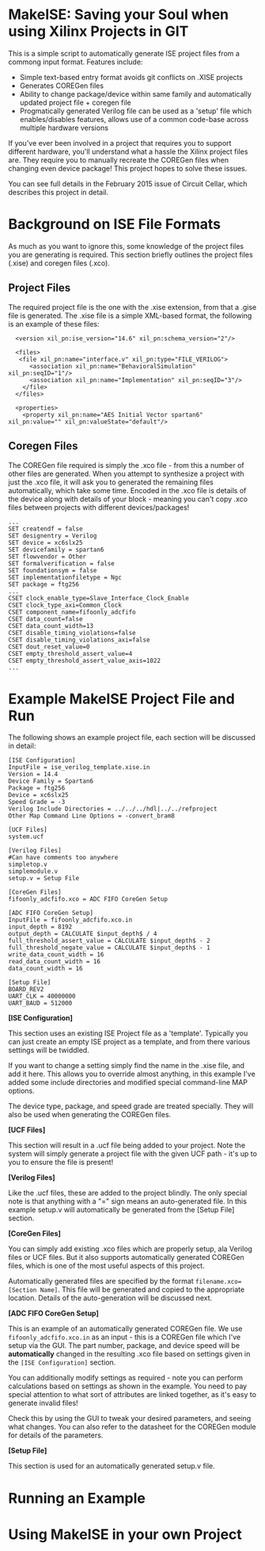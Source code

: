 MakeISE: Saving your Soul when using Xilinx Projects in GIT
===========================================================

This is a simple script to automatically generate ISE project files from a commong input format. Features include:

* Simple text-based entry format avoids git conflicts on .XISE projects
* Generates COREGen files
* Ability to change package/device within same family and automatically updated project file + coregen file
* Progmatically generated Verilog file can be used as a 'setup' file which enables/disables features, allows use of a common code-base across multiple hardware versions

If you've ever been involved in a project that requires you to support different hardware, you'll understand what a hassle the Xilinx project files are. They require you to manually recreate the COREGen files when changing even device package! This project hopes to solve these issues.

You can see full details in the February 2015 issue of Circuit Cellar, which describes this project in detail.

Background on ISE File Formats
==============================

As much as you want to ignore this, some knowledge of the project files you are generating is required. This section briefly outlines the project files (.xise) and coregen files (.xco).

Project Files
-------------

The required project file is the one with the .xise extension, from that a .gise file is generated. The .xise file is a simple XML-based format, the following is an example of these files:

```
  <version xil_pn:ise_version="14.6" xil_pn:schema_version="2"/>

  <files>
   <file xil_pn:name="interface.v" xil_pn:type="FILE_VERILOG">
      <association xil_pn:name="BehavioralSimulation" xil_pn:seqID="1"/>
      <association xil_pn:name="Implementation" xil_pn:seqID="3"/>
    </file>
  </files>

  <properties>
    <property xil_pn:name="AES Initial Vector spartan6" xil_pn:value="" xil_pn:valueState="default"/>
```

Coregen Files
-------------

The COREGen file required is simply the .xco file - from this a number of other files are generated. When you attempt to synthesize a project with just the .xco file, it will ask you to generated the remaining files automatically, which take some time. Encoded in the .xco file is details of the device along with details of your block - meaning you can't copy .xco files between projects with different devices/packages!

```
...
SET createndf = false
SET designentry = Verilog
SET device = xc6slx25
SET devicefamily = spartan6
SET flowvendor = Other
SET formalverification = false
SET foundationsym = false
SET implementationfiletype = Ngc
SET package = ftg256
...
CSET clock_enable_type=Slave_Interface_Clock_Enable
CSET clock_type_axi=Common_Clock
CSET component_name=fifoonly_adcfifo
CSET data_count=false
CSET data_count_width=13
CSET disable_timing_violations=false
CSET disable_timing_violations_axi=false
CSET dout_reset_value=0
CSET empty_threshold_assert_value=4
CSET empty_threshold_assert_value_axis=1022
...
```

Example MakeISE Project File and Run
====================================

The following shows an example project file, each section will be discussed in detail:

```
[ISE Configuration]
InputFile = ise_verilog_template.xise.in
Version = 14.4
Device Family = Spartan6
Package = ftg256
Device = xc6slx25
Speed Grade = -3
Verilog Include Directories = ../../../hdl|../../refproject
Other Map Command Line Options = -convert_bram8

[UCF Files]
system.ucf

[Verilog Files]
#Can have comments too anywhere
simpletop.v
simplemodule.v
setup.v = Setup File

[CoreGen Files]
fifoonly_adcfifo.xco = ADC FIFO CoreGen Setup

[ADC FIFO CoreGen Setup]
InputFile = fifoonly_adcfifo.xco.in
input_depth = 8192
output_depth = CALCULATE $input_depth$ / 4
full_threshold_assert_value = CALCULATE $input_depth$ - 2
full_threshold_negate_value = CALCULATE $input_depth$ - 1
write_data_count_width = 16
read_data_count_width = 16
data_count_width = 16

[Setup File]
BOARD_REV2
UART_CLK = 40000000
UART_BAUD = 512000
```
__[ISE Configuration]__

This section uses an existing ISE Project file as a 'template'. Typically you can just create an empty ISE project as a template, and from there various settings will be twiddled.

If you want to change a setting simply find the name in the .xise file, and add it here. This allows you to override almost anything, in this example I've added some include directories and modified special command-line MAP options.

The device type, package, and speed grade are treated specially. They will also be used when generating the COREGen files.

__[UCF Files]__

This section will result in a .ucf file being added to your project. Note the system will simply generate a project file with the given UCF path - it's up to you to ensure the file is present!

__[Verilog Files]__

Like the .ucf files, these are added to the project blindly. The only special note is that anything with a "=" sign means an auto-generated file. In this example setup.v will automatically be generated from the [Setup File] section.

__[CoreGen Files]__

You can simply add existing .xco files which are properly setup, ala Verilog files or UCF files. But it also supports automatically generated COREGen files, which is one of the most useful aspects of this project.

Automatically generated files are specified by the format `filename.xco=[Section Name]`. This file will be generated and copied to the appropriate location. Details of the auto-generation will be discussed next.

__[ADC FIFO CoreGen Setup]__

This is an example of an automatically generated COREGen file. We use `fifoonly_adcfifo.xco.in` as an input - this is a COREGen file which I've setup via the GUI. The part number, package, and device speed will be **automatically** changed in the resulting .xco file based on settings given in the `[ISE Configuration]` section.

You can additionally modify settings as required - note you can perform calculations based on settings as shown in the example. You need to pay special attention to what sort of attributes are linked together, as it's easy to generate invalid files!

Check this by using the GUI to tweak your desired parameters, and seeing what changes. You can also refer to the datasheet for the COREGen module for details of the parameters.

__[Setup File]__

This section is used for an automatically generated setup.v file. 


Running an Example
==================

Using MakeISE in your own Project
=================================

